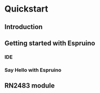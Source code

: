 # Quickstart 

## Introduction
## Getting started with Espruino
### IDE
### Say Hello with Espruino
## RN2483 module
##